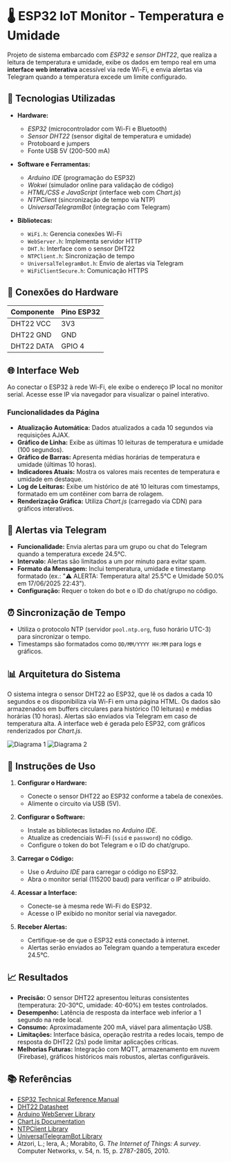 # 🌡️ ESP32 IoT Monitor - Temperatura e Umidade

Projeto de sistema embarcado com *ESP32* e *sensor DHT22*, que realiza a leitura de temperatura e umidade, exibe os dados em tempo real em uma **interface web interativa** acessível via rede Wi-Fi, e envia alertas via Telegram quando a temperatura excede um limite configurado.

## 🔧 Tecnologias Utilizadas

- **Hardware:**
  - *ESP32* (microcontrolador com Wi-Fi e Bluetooth)
  - *Sensor DHT22* (sensor digital de temperatura e umidade)
  - Protoboard e jumpers
  - Fonte USB 5V (200-500 mA)

- **Software e Ferramentas:**
  - *Arduino IDE* (programação do ESP32)
  - *Wokwi* (simulador online para validação de código)
  - *HTML/CSS e JavaScript* (interface web com *Chart.js*)
  - *NTPClient* (sincronização de tempo via NTP)
  - *UniversalTelegramBot* (integração com Telegram)

- **Bibliotecas:**
  - `WiFi.h`: Gerencia conexões Wi-Fi
  - `WebServer.h`: Implementa servidor HTTP
  - `DHT.h`: Interface com o sensor DHT22
  - `NTPClient.h`: Sincronização de tempo
  - `UniversalTelegramBot.h`: Envio de alertas via Telegram
  - `WiFiClientSecure.h`: Comunicação HTTPS

## 🔌 Conexões do Hardware

| Componente  | Pino ESP32 |
|-------------|------------|
| DHT22 VCC   | 3V3        |
| DHT22 GND   | GND        |
| DHT22 DATA  | GPIO 4     |

## 🌐 Interface Web

Ao conectar o ESP32 à rede Wi-Fi, ele exibe o endereço IP local no monitor serial. Acesse esse IP via navegador para visualizar o painel interativo.

### Funcionalidades da Página

- **Atualização Automática:** Dados atualizados a cada 10 segundos via requisições AJAX.
- **Gráfico de Linha:** Exibe as últimas 10 leituras de temperatura e umidade (100 segundos).
- **Gráfico de Barras:** Apresenta médias horárias de temperatura e umidade (últimas 10 horas).
- **Indicadores Atuais:** Mostra os valores mais recentes de temperatura e umidade em destaque.
- **Log de Leituras:** Exibe um histórico de até 10 leituras com timestamps, formatado em um contêiner com barra de rolagem.
- **Renderização Gráfica:** Utiliza *Chart.js* (carregado via CDN) para gráficos interativos.

## 🔔 Alertas via Telegram

- **Funcionalidade:** Envia alertas para um grupo ou chat do Telegram quando a temperatura excede 24.5°C.
- **Intervalo:** Alertas são limitados a um por minuto para evitar spam.
- **Formato da Mensagem:** Inclui temperatura, umidade e timestamp formatado (ex.: "⚠️ ALERTA: Temperatura alta! 25.5°C e Umidade 50.0% em 17/06/2025 22:43").
- **Configuração:** Requer o token do bot e o ID do chat/grupo no código.

## ⏰ Sincronização de Tempo

- Utiliza o protocolo NTP (servidor `pool.ntp.org`, fuso horário UTC-3) para sincronizar o tempo.
- Timestamps são formatados como `DD/MM/YYYY HH:MM` para logs e gráficos.

## 📊 Arquitetura do Sistema

O sistema integra o sensor DHT22 ao ESP32, que lê os dados a cada 10 segundos e os disponibiliza via Wi-Fi em uma página HTML. Os dados são armazenados em buffers circulares para histórico (10 leituras) e médias horárias (10 horas). Alertas são enviados via Telegram em caso de temperatura alta. A interface web é gerada pelo ESP32, com gráficos renderizados por *Chart.js*.

![Diagrama 1](https://github.com/user-attachments/assets/89dc45e3-1fe6-49c6-83e7-d2e13806ef8a)
![Diagrama 2](https://github.com/user-attachments/assets/73a3a912-4002-47c1-8b5a-966f0be9b836)

## 🚀 Instruções de Uso

1. **Configurar o Hardware:**
   - Conecte o sensor DHT22 ao ESP32 conforme a tabela de conexões.
   - Alimente o circuito via USB (5V).

2. **Configurar o Software:**
   - Instale as bibliotecas listadas no *Arduino IDE*.
   - Atualize as credenciais Wi-Fi (`ssid` e `password`) no código.
   - Configure o token do bot Telegram e o ID do chat/grupo.

3. **Carregar o Código:**
   - Use o *Arduino IDE* para carregar o código no ESP32.
   - Abra o monitor serial (115200 baud) para verificar o IP atribuído.

4. **Acessar a Interface:**
   - Conecte-se à mesma rede Wi-Fi do ESP32.
   - Acesse o IP exibido no monitor serial via navegador.

5. **Receber Alertas:**
   - Certifique-se de que o ESP32 está conectado à internet.
   - Alertas serão enviados ao Telegram quando a temperatura exceder 24.5°C.

## 📈 Resultados

- **Precisão:** O sensor DHT22 apresentou leituras consistentes (temperatura: 20-30°C, umidade: 40-60%) em testes controlados.
- **Desempenho:** Latência de resposta da interface web inferior a 1 segundo na rede local.
- **Consumo:** Aproximadamente 200 mA, viável para alimentação USB.
- **Limitações:** Interface básica, operação restrita a redes locais, tempo de resposta do DHT22 (2s) pode limitar aplicações críticas.
- **Melhorias Futuras:** Integração com MQTT, armazenamento em nuvem (Firebase), gráficos históricos mais robustos, alertas configuráveis.

## 📚 Referências

- [ESP32 Technical Reference Manual](https://www.espressif.com/en/products/socs/esp32/resources)
- [DHT22 Datasheet](https://www.sparkfun.com/datasheets/Sensors/Temperature/DHT22.pdf)
- [Arduino WebServer Library](https://www.arduino.cc/en/Reference/WebServer)
- [Chart.js Documentation](https://www.chartjs.org/)
- [NTPClient Library](https://github.com/arduino-libraries/NTPClient)
- [UniversalTelegramBot Library](https://github.com/witnessmenow/Universal-Arduino-Telegram-Bot)
- Atzori, L.; Iera, A.; Morabito, G. *The Internet of Things: A survey*. Computer Networks, v. 54, n. 15, p. 2787-2805, 2010.
